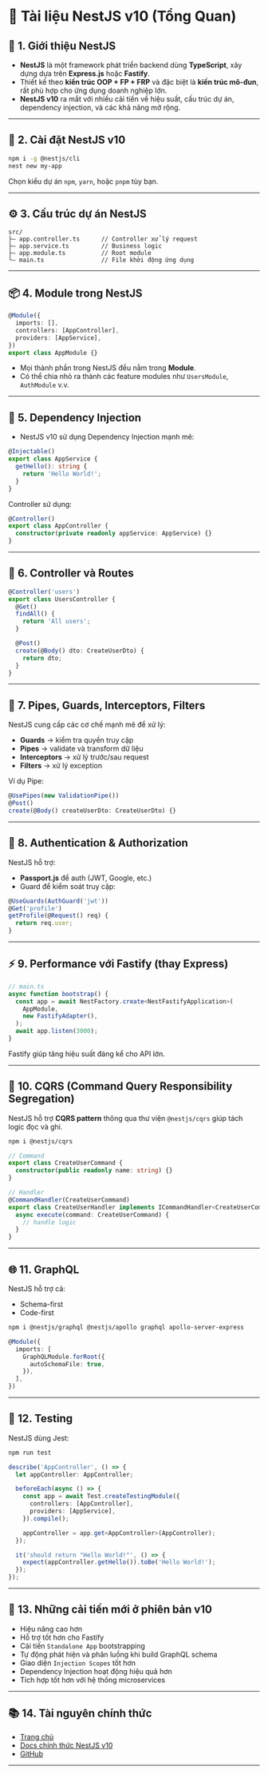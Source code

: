 # 📘 Tài liệu NestJS v10 (Tổng Quan)

## 🔰 1. Giới thiệu NestJS

- **NestJS** là một framework phát triển backend dùng **TypeScript**, xây dựng dựa trên **Express.js** hoặc **Fastify**.
- Thiết kế theo **kiến trúc OOP + FP + FRP** và đặc biệt là **kiến trúc mô-đun**, rất phù hợp cho ứng dụng doanh nghiệp lớn.
- **NestJS v10** ra mắt với nhiều cải tiến về hiệu suất, cấu trúc dự án, dependency injection, và các khả năng mở rộng.

---

## 🧱 2. Cài đặt NestJS v10

```bash
npm i -g @nestjs/cli
nest new my-app
```

Chọn kiểu dự án `npm`, `yarn`, hoặc `pnpm` tùy bạn.

---

## ⚙️ 3. Cấu trúc dự án NestJS

```
src/
├— app.controller.ts      // Controller xử lý request
├— app.service.ts         // Business logic
├— app.module.ts          // Root module
└— main.ts                // File khởi động ứng dụng
```

---

## 📦 4. Module trong NestJS

```ts
@Module({
  imports: [],
  controllers: [AppController],
  providers: [AppService],
})
export class AppModule {}
```

- Mọi thành phần trong NestJS đều nằm trong **Module**.
- Có thể chia nhỏ ra thành các feature modules như `UsersModule`, `AuthModule` v.v.

---

## 🔄 5. Dependency Injection

- NestJS v10 sử dụng Dependency Injection mạnh mẽ:

```ts
@Injectable()
export class AppService {
  getHello(): string {
    return 'Hello World!';
  }
}
```

Controller sử dụng:

```ts
@Controller()
export class AppController {
  constructor(private readonly appService: AppService) {}
}
```

---

## 📡 6. Controller và Routes

```ts
@Controller('users')
export class UsersController {
  @Get()
  findAll() {
    return 'All users';
  }

  @Post()
  create(@Body() dto: CreateUserDto) {
    return dto;
  }
}
```

---

## 🧪 7. Pipes, Guards, Interceptors, Filters

NestJS cung cấp các cơ chế mạnh mẽ để xử lý:

- **Guards** → kiểm tra quyền truy cập
- **Pipes** → validate và transform dữ liệu
- **Interceptors** → xử lý trước/sau request
- **Filters** → xử lý exception

Ví dụ Pipe:

```ts
@UsePipes(new ValidationPipe())
@Post()
create(@Body() createUserDto: CreateUserDto) {}
```

---

## 🔐 8. Authentication & Authorization

NestJS hỗ trợ:

- **Passport.js** để auth (JWT, Google, etc.)
- Guard để kiểm soát truy cập:

```ts
@UseGuards(AuthGuard('jwt'))
@Get('profile')
getProfile(@Request() req) {
  return req.user;
}
```

---

## ⚡ 9. Performance với Fastify (thay Express)

```ts
// main.ts
async function bootstrap() {
  const app = await NestFactory.create<NestFastifyApplication>(
    AppModule,
    new FastifyAdapter(),
  );
  await app.listen(3000);
}
```

Fastify giúp tăng hiệu suất đáng kể cho API lớn.

---

## 🔄 10. CQRS (Command Query Responsibility Segregation)

NestJS hỗ trợ **CQRS pattern** thông qua thư viện `@nestjs/cqrs` giúp tách logic đọc và ghi.

```bash
npm i @nestjs/cqrs
```

```ts
// Command
export class CreateUserCommand {
  constructor(public readonly name: string) {}
}

// Handler
@CommandHandler(CreateUserCommand)
export class CreateUserHandler implements ICommandHandler<CreateUserCommand> {
  async execute(command: CreateUserCommand) {
    // handle logic
  }
}
```

---

## 🌐 11. GraphQL

NestJS hỗ trợ cả:

- Schema-first
- Code-first

```bash
npm i @nestjs/graphql @nestjs/apollo graphql apollo-server-express
```

```ts
@Module({
  imports: [
    GraphQLModule.forRoot({
      autoSchemaFile: true,
    }),
  ],
})
```

---

## 🧪 12. Testing

NestJS dùng Jest:

```bash
npm run test
```

```ts
describe('AppController', () => {
  let appController: AppController;

  beforeEach(async () => {
    const app = await Test.createTestingModule({
      controllers: [AppController],
      providers: [AppService],
    }).compile();

    appController = app.get<AppController>(AppController);
  });

  it('should return "Hello World!"', () => {
    expect(appController.getHello()).toBe('Hello World!');
  });
});
```

---

## 🚀 13. Những cải tiến mới ở phiên bản v10

- Hiệu năng cao hơn
- Hỗ trợ tốt hơn cho Fastify
- Cải tiến `Standalone App` bootstrapping
- Tự động phát hiện và phân luồng khi build GraphQL schema
- Giao diện `Injection Scopes` tốt hơn
- Dependency Injection hoạt động hiệu quả hơn
- Tích hợp tốt hơn với hệ thống microservices

---

## 📚 14. Tài nguyên chính thức

- [Trang chủ](https://nestjs.com/)
- [Docs chính thức NestJS v10](https://docs.nestjs.com/)
- [GitHub](https://github.com/nestjs/nest)

---

